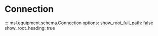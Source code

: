 # Connection

::: msl.equipment.schema.Connection
    options:
        show_root_full_path: false
        show_root_heading: true
